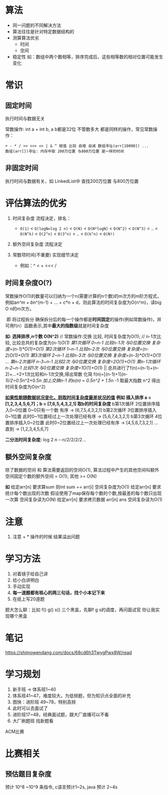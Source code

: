 # 算法

- 同一问题的不同解决方法
- 算法往往是针对特定数据结构的
- 测算算法优劣
  - 时间
  - 空间
- 稳定性 如：数组中两个数相等，排序完成后，这些相等数的相对位置可能发生变化

# 常识
## 固定时间

执行时间与数据无关

常数操作: int a + int b, a b都是32位 不管数多大 都是同样的操作，常见常数操作：

```
+ - * / >> >>> << | & ^ 赋值 比较 自增 自减 数组寻址(arr[10000]) ...
数组(arr[])寻址: 内存中取 200万位置 与800万位置 是一样的时间
```

## 非固定时间

执行时间与数据有关，如 LinkedList中 查找200万位置 与800万位置

# 评估算法的优劣

1. 时间复杂度 流程决定，排名：

   - `O(1)` < `O(logN=log 2 n)` < `O(N)` < `O(N*logN)` < `O(N^2)` < `O(N^3)` < .. < `O(N^k)` < `O(2^n)` < `O(3^n)` < .. < `O(k^n)` < `O(N!)`
   
2. 额外空间复杂度 流程决定

3. 常数项时间(不重要) 实现细节决定

   - 例如：^ < + <<< /

## 时间复杂度O(?)

​	常数操作O(1)的数量可以归纳为一个n(需要计算的n个数)的m次方的m阶方程式，例如a*n^m + b*n^(m-1) + ... + c*n + d，则此算法的时间复杂度为O(n^m)，读big O n的m次方。

​	即 将过程拆分 确保拆分后的每一个操作都是**时间固定**的操作(例如常数操作)，并可用f(n）函数表示,其中**最大的指数级**就是时间复杂度

**如: 选择排序,n个数  O(N^2)**
    // 常数操作:交换 比较, 时间复杂度为O(1);
    // n-1次比较, 比较总共的复杂度为(n-1)*O(1)
    第1次循环 0~n-1 比较n-1次 与0位置交换 复杂度=(n-1)*O(1)+O(1)
    第2次循环 1~n-1 比较n-2次 与0位置交换 复杂度=(n-2)*O(1)+O(1)
    第3次循环 2~n-1 比较n-3次 与0位置交换 复杂度=(n-3)*O(1)+O(1)
    ...
    第n-2次循环 n-3~n-1 比较2次 与0位置交换 复杂度=2*O(1)+O(1)
    第n-1次循环 n-2~n-1 比较1次 与0位置交换 复杂度=1*O(1)+O(1)
    ||
    总共进行了f(n)=(n-1)+(n-2)+...+2+1次比较和n-1次交换,得出常数
    化简 f(n)=[(n-1)+1]*(n-1)/2=0.5*n^2+0.5*n
    加上交换n-1 的o(n) = 0.5n^2 + 1.5*n -1
    取最大指数 n^2 得出时间复杂度为O(n^2)

**<u>如果性能随数据状况变化，则取时间复杂度最差状况的值</u>**
**例如 插入排序 a = [1,2,3,4,5,6,7]；b = [7,6,5,4,3,2,1] 取b的时间复杂度**
    b第1次循环 2位置排序插入0~0位置 0~0只有一个数 有序             → [6,7,5,4,3,2,1]
    b第2次循环 3位置排序插入0~1位置 此时0~1位置经过上一次处理已经有序 → [5,6,7,4,3,2,1]
    b第3次循环 4位置排序插入0~2位置 此时0~2位置经过上一次处理已经有序 → [4,5,6,7,3,2,1]
    ...
    直到 → [1,2,3,4,5,6,7]

**二分法时间复杂度:**  log 2 n    --n/2/2/2/2...

## 额外空间复杂度
除了数据的空间 和 算法需要返回的空间O(1), 算法过程中产生的其他空间叫额外空间固定个数的额外空间 = O(1); 其他 >= O(N)

**如**
给定arr[n] 要求算sum
    则int sum += arr[i]
    空间复杂度为O(1)
给定arr[n] 要求统计每个数出现的次数
    假设使用了map保存每个数的个数,按最差的每个数只出现一次算
    空间复杂读为O(N)
给定arr[n] 要求拷贝数据
    arr[n] ans
    空间复杂读为O(1)

# 注意

1. 注意 + * 操作的时候 结果溢出问题





# 学习方法

1. 对着镜子给自己讲
2. 给小白讲明白
3. 手动实现
4. **每一道题都有核心的两三句话，找个小本记下来**
5. 在纸上写20道题

题大怎么聊：比如 f() g() s() 三个黑盒，先聊f g s的调度，再问面试官 你让我实现哪个黑盒

# 笔记

https://shimowendang.com/docs/68cd6h3TwygPwx8W/read

# 学习规划

1. 新手班 -> 体系班1~40
2. 体系班41~47，难度较大，为低频题，但为知识点全面的补充
3. 图快：进阶班 49~78，特别高频
4. 此时可以去面试了
5. 进阶班17~48，经典面试题，跟大厂直播可以不看
6. 大厂刷题班 找新题看

ACM比赛

# 比赛相关

## 预估题目复杂度

预计 10^8 ~10^9 条指令, c语言预计1~2s, java 预计 2~4s
